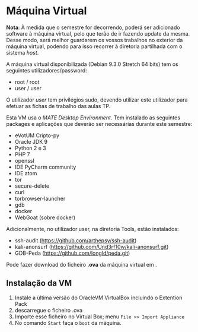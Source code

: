 # Máquina Virtual

**Nota**: À medida que o semestre for decorrendo, poderá ser adicionado software à máquina virtual, pelo que terão de ir fazendo update da mesma. Desse modo, será melhor guardarem os vossos trabalhos no exterior da máquina virtual, podendo para isso recorrer à diretoria partilhada com o sistema *host*.

A máquina virtual disponibilizada (Debian 9.3.0 Stretch 64 bits) tem os seguintes utilizadores/password:
+ root / root
+ user / user

O utilizador *user* tem privilégios sudo, devendo utilizar este utilizador para efetuar as fichas de trabalho das aulas TP.

Esta VM usa  o *MATE  Desktop Environment*. Tem instalado as seguintes packages e aplicações que deverão ser necessárias durante este semestre:
+ eVotUM Cripto-py
+ Oracle JDK 9
+ Python 2 e 3
+ PHP 7
+ openssl
+ IDE PyCharm community
+ IDE atom
+ tor
+ secure-delete
+ curl
+ torbrowser-launcher
+ gdb
+ docker
+ WebGoat (sobre docker)

Adicionalmente, no utilizador user, na diretoria Tools, estão instalados:
+ ssh-audit (https://github.com/arthepsy/ssh-audit)
+ kali-anonsurf (https://github.com/Und3rf10w/kali-anonsurf.git)
+ GDB-Peda (https://github.com/longld/peda.git)

Pode fazer download do ficheiro **.ova** da máquina virtual em <a indicar>.

## Instalação da VM

  1. Instale  a última versão do OracleVM VirtualBox incluindo o  Extention Pack
  2. descarregue o ficheiro .ova
  3. Importe esse ficheiro no Virtual Box; menu   `File >> Import Appliance`
  4. No comando `Start`  faça o `boot` da máquina.
